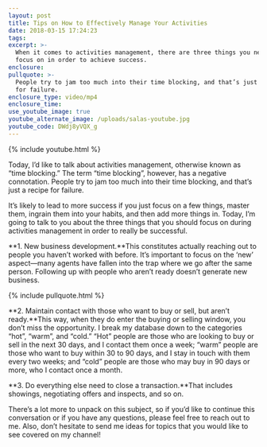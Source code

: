 ```yaml
---
layout: post
title: Tips on How to Effectively Manage Your Activities
date: 2018-03-15 17:24:23
tags:
excerpt: >-
  When it comes to activities management, there are three things you need to
  focus on in order to achieve success.
enclosure:
pullquote: >-
  People try to jam too much into their time blocking, and that’s just a recipe
  for failure.
enclosure_type: video/mp4
enclosure_time:
use_youtube_image: true
youtube_alternate_image: /uploads/salas-youtube.jpg
youtube_code: DWdj8yVQX_g
---
```


{% include youtube.html %}

Today, I’d like to talk about activities management, otherwise known as “time blocking.” The term “time blocking”, however, has a negative connotation. People try to jam too much into their time blocking, and that’s just a recipe for failure.

It’s likely to lead to more success if you just focus on a few things, master them, ingrain them into your habits, and then add more things in. Today, I’m going to talk to you about the three things that you should focus on during activities management in order to really be successful.

**1. New business development.**This constitutes actually reaching out to people you haven’t worked with before. It’s important to focus on the ‘new’ aspect—many agents have fallen into the trap where we go after the same person. Following up with people who aren’t ready doesn’t generate new business.

{% include pullquote.html %}

**2. Maintain contact with those who want to buy or sell, but aren’t ready.**This way, when they do enter the buying or selling window, you don’t miss the opportunity. I break my database down to the categories “hot”, “warm”, and “cold.” “Hot” people are those who are looking to buy or sell in the next 30 days, and I contact them once a week; “warm” people are those who want to buy within 30 to 90 days, and I stay in touch with them every two weeks; and “cold” people are those who may buy in 90 days or more, who I contact once a month.

**3. Do everything else need to close a transaction.**That includes showings, negotiating offers and inspects, and so on.

There’s a lot more to unpack on this subject, so if you’d like to continue this conversation or if you have any questions, please feel free to reach out to me. Also, don’t hesitate to send me ideas for topics that you would like to see covered on my channel!